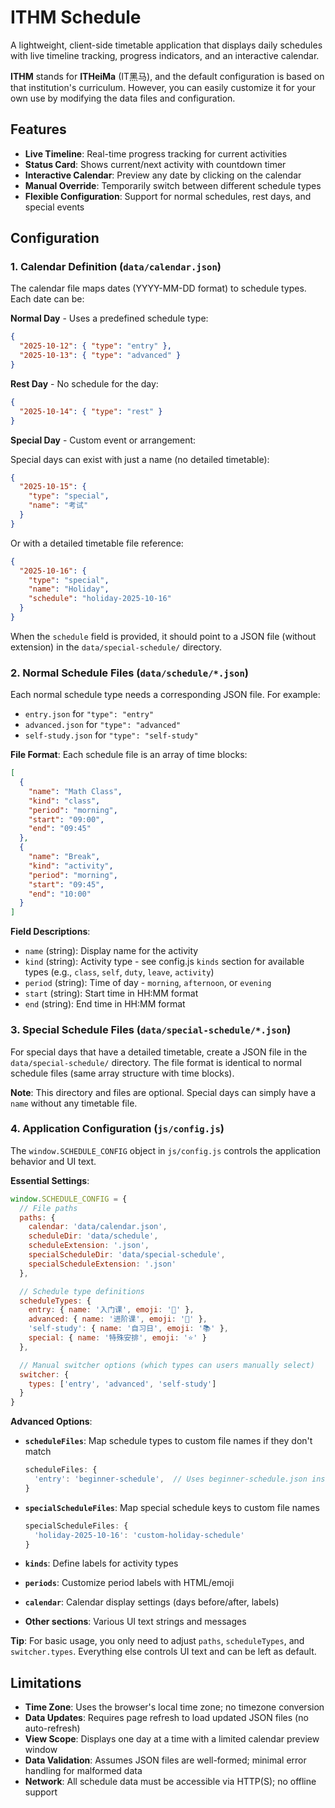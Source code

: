 # ITHM Schedule

A lightweight, client-side timetable application that displays daily schedules with live timeline tracking, progress indicators, and an interactive calendar.

**ITHM** stands for **ITHeiMa** (IT黑马), and the default configuration is based on that institution's curriculum. However, you can easily customize it for your own use by modifying the data files and configuration.

## Features

- **Live Timeline**: Real-time progress tracking for current activities
- **Status Card**: Shows current/next activity with countdown timer
- **Interactive Calendar**: Preview any date by clicking on the calendar
- **Manual Override**: Temporarily switch between different schedule types
- **Flexible Configuration**: Support for normal schedules, rest days, and special events

## Configuration

### 1. Calendar Definition (`data/calendar.json`)

The calendar file maps dates (YYYY-MM-DD format) to schedule types. Each date can be:

**Normal Day** - Uses a predefined schedule type:
```json
{
  "2025-10-12": { "type": "entry" },
  "2025-10-13": { "type": "advanced" }
}
```

**Rest Day** - No schedule for the day:
```json
{
  "2025-10-14": { "type": "rest" }
}
```

**Special Day** - Custom event or arrangement:

Special days can exist with just a name (no detailed timetable):
```json
{
  "2025-10-15": { 
    "type": "special", 
    "name": "考试" 
  }
}
```

Or with a detailed timetable file reference:
```json
{
  "2025-10-16": { 
    "type": "special", 
    "name": "Holiday", 
    "schedule": "holiday-2025-10-16" 
  }
}
```

When the `schedule` field is provided, it should point to a JSON file (without extension) in the `data/special-schedule/` directory.

### 2. Normal Schedule Files (`data/schedule/*.json`)

Each normal schedule type needs a corresponding JSON file. For example:
- `entry.json` for `"type": "entry"`
- `advanced.json` for `"type": "advanced"`
- `self-study.json` for `"type": "self-study"`

**File Format**: Each schedule file is an array of time blocks:

```json
[
  {
    "name": "Math Class",
    "kind": "class",
    "period": "morning",
    "start": "09:00",
    "end": "09:45"
  },
  {
    "name": "Break",
    "kind": "activity",
    "period": "morning",
    "start": "09:45",
    "end": "10:00"
  }
]
```

**Field Descriptions**:
- `name` (string): Display name for the activity
- `kind` (string): Activity type - see config.js `kinds` section for available types (e.g., `class`, `self`, `duty`, `leave`, `activity`)
- `period` (string): Time of day - `morning`, `afternoon`, or `evening`
- `start` (string): Start time in HH:MM format
- `end` (string): End time in HH:MM format

### 3. Special Schedule Files (`data/special-schedule/*.json`)

For special days that have a detailed timetable, create a JSON file in the `data/special-schedule/` directory. The file format is identical to normal schedule files (same array structure with time blocks).

**Note**: This directory and files are optional. Special days can simply have a `name` without any timetable file.

### 4. Application Configuration (`js/config.js`)

The `window.SCHEDULE_CONFIG` object in `js/config.js` controls the application behavior and UI text.

**Essential Settings**:

```javascript
window.SCHEDULE_CONFIG = {
  // File paths
  paths: {
    calendar: 'data/calendar.json',
    scheduleDir: 'data/schedule',
    scheduleExtension: '.json',
    specialScheduleDir: 'data/special-schedule',
    specialScheduleExtension: '.json'
  },

  // Schedule type definitions
  scheduleTypes: {
    entry: { name: '入门课', emoji: '📅' },
    advanced: { name: '进阶课', emoji: '🚀' },
    'self-study': { name: '自习日', emoji: '📚' },
    special: { name: '特殊安排', emoji: '⭐' }
  },

  // Manual switcher options (which types can users manually select)
  switcher: {
    types: ['entry', 'advanced', 'self-study']
  }
}
```

**Advanced Options**:

- **`scheduleFiles`**: Map schedule types to custom file names if they don't match
  ```javascript
  scheduleFiles: {
    'entry': 'beginner-schedule',  // Uses beginner-schedule.json instead of entry.json
  }
  ```

- **`specialScheduleFiles`**: Map special schedule keys to custom file names
  ```javascript
  specialScheduleFiles: {
    'holiday-2025-10-16': 'custom-holiday-schedule'
  }
  ```

- **`kinds`**: Define labels for activity types
- **`periods`**: Customize period labels with HTML/emoji
- **`calendar`**: Calendar display settings (days before/after, labels)
- **Other sections**: Various UI text strings and messages

**Tip**: For basic usage, you only need to adjust `paths`, `scheduleTypes`, and `switcher.types`. Everything else controls UI text and can be left as default.

## Limitations

- **Time Zone**: Uses the browser's local time zone; no timezone conversion
- **Data Updates**: Requires page refresh to load updated JSON files (no auto-refresh)
- **View Scope**: Displays one day at a time with a limited calendar preview window
- **Data Validation**: Assumes JSON files are well-formed; minimal error handling for malformed data
- **Network**: All schedule data must be accessible via HTTP(S); no offline support
